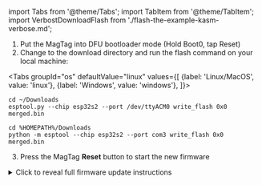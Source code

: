 import Tabs from '@theme/Tabs';
import TabItem from '@theme/TabItem';
import VerbostDownloadFlash from './flash-the-example-kasm-verbose.md';

1. Put the MagTag into DFU bootloader mode (Hold Boot0, tap Reset)
2. Change to the download directory and run the flash command on your local machine:

  <Tabs
  groupId="os"
  defaultValue="linux"
  values={[
  {label: 'Linux/MacOS', value: 'linux'},
  {label: 'Windows', value: 'windows'},
  ]}>

  <TabItem value="linux">

  ```
  cd ~/Downloads
  esptool.py --chip esp32s2 --port /dev/ttyACM0 write_flash 0x0 merged.bin
  ```

  </TabItem>
  <TabItem value="windows">

  ```
  cd %HOMEPATH%/Downloads
  python -m esptool --chip esp32s2 --port com3 write_flash 0x0 merged.bin
  ```

  </TabItem>
  </Tabs>

3. Press the MagTag **Reset** button to start the new firmware

<details><summary>Click to reveal full firmware update instructions</summary>

<VerbostDownloadFlash/>

</details>
